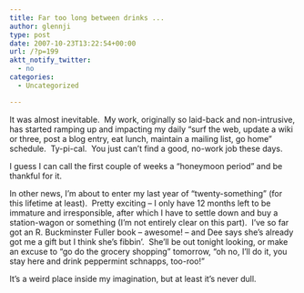 ```yaml
---
title: Far too long between drinks ...
author: glennji
type: post
date: 2007-10-23T13:22:54+00:00
url: /?p=199
aktt_notify_twitter:
  - no
categories:
  - Uncategorized

---
```

It was almost inevitable.  My work, originally so laid-back and non-intrusive, has started ramping up and impacting my daily &#8220;surf the web, update a wiki or three, post a blog entry, eat lunch, maintain a mailing list, go home&#8221; schedule.  Ty-pi-cal.  You just can&#8217;t find a good, no-work job these days.
  
I guess I can call the first couple of weeks a &#8220;honeymoon period&#8221; and be thankful for it.
  
In other news, I&#8217;m about to enter my last year of &#8220;twenty-something&#8221; (for this lifetime at least).  Pretty exciting &#8211; I only have 12 months left to be immature and irresponsible, after which I have to settle down and buy a station-wagon or something (I&#8217;m not entirely clear on this part).  I&#8217;ve so far got an R. Buckminster Fuller book &#8211; awesome! &#8211; and Dee says she&#8217;s already got me a gift but I think she&#8217;s fibbin&#8217;.  She&#8217;ll be out tonight looking, or make an excuse to &#8220;go do the grocery shopping&#8221; tomorrow, &#8220;oh no, I&#8217;ll do it, you stay here and drink peppermint schnapps, too-roo!&#8221;
  
It&#8217;s a weird place inside my imagination, but at least it&#8217;s never dull.
